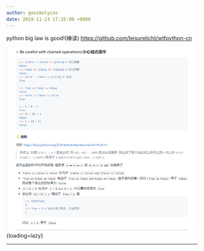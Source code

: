 ```yaml
---
author: geezmolycos
date: 2019-11-23 17:25:00 +0800
---
```


python big law is good!(棒读) <https://github.com/leisurelicht/wtfpython-cn>

![](/images/qq-zone/2019-11-23-python.png){loading=lazy}

---

